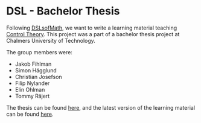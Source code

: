 # DSL - Bachelor Thesis

Following [DSLsofMath](https://github.com/DSLsofMath/DSLsofMath), we want to write a learning material teaching [Control Theory](https://en.wikipedia.org/wiki/Control_theory).
This project was a part of a bachelor thesis project at Chalmers University of Technology. 

The group members were: 
- Jakob Fihlman
- Simon Hägglund
- Christian Josefson
- Filip Nylander
- Elin Ohlman
- Tommy Räjert 


The thesis can be found [here](https://github.com/simonhagglund/DATX02-dsl/blob/master/rapport.pdf), 
and the latest version of the learning material can be found  [here](https://github.com/simonhagglund/DATX02-dsl-produkt).


